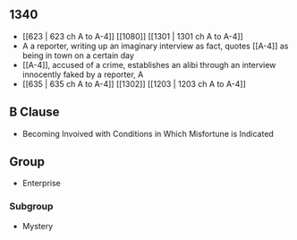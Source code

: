 ## 1340
- [[623 | 623 ch A to A-4]] [[1080]] [[1301 | 1301 ch A to A-4]] 
- A a reporter, writing up an imaginary interview as fact, quotes [[A-4]] as being in town on a certain day
- [[A-4]], accused of a crime, establishes an alibi through an interview innocently faked by a reporter, A
- [[635 | 635 ch A to A-4]] [[1302]] [[1203 | 1203 ch A to A-4]] 

## B Clause
- Becoming Invoived with Conditions in Which Misfortune is Indicated

## Group
- Enterprise

### Subgroup
- Mystery

